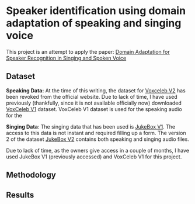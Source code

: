 # Speaker identification using domain adaptation of speaking and singing voice

This project is an attempt to apply the paper: 
[Domain Adaptation for Speaker Recognition in Singing and Spoken Voice](https://ieeexplore.ieee.org/document/9746111)

## Dataset

**Speaking Data:**
At the time of this writing, the dataset for [Voxceleb V2](https://www.robots.ox.ac.uk/~vgg/data/voxceleb/vox2.html)  has been revoked from the official website. Due to lack of time, I have used previously (thankfully, since it is not available officially now) downloaded [VoxCeleb V1](https://www.robots.ox.ac.uk/~vgg/data/voxceleb/vox1.html) dataset. VoxCeleb V1 dataset is used for the speaking audio for the

**Singing Data**: The singing data that has been used is [JukeBox V1](https://iprobe.cse.msu.edu/dataset_detail.php?id=8&?title=JukeBox:_A_Speaker_Recognition_Dataset_with_Multi-lingual_Singing_Voice_Audio). The access to this data is not instant and required filling up a form. The version 2 of the dataset [JukeBox V2](https://iprobe.cse.msu.edu/dataset_detail.php?id=9) contains both speaking and singing audio files.


 Due to lack of time, as the owners give access in a couple of months, I have used JukeBox V1 (previously accessed) and VoxCeleb V1 for this project.

 ## Methodology

 ## Results